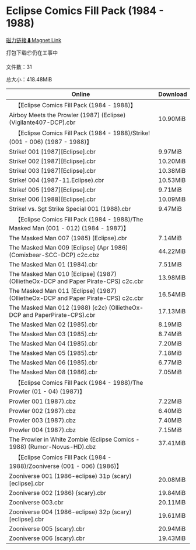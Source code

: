 # Eclipse Comics Fill Pack (1984 - 1988)

[磁力链接⬇Magnet Link](magnet:?xt=urn:btih:38dfd6d0bdbb0f01361e07c1d3da52137fc12c95&dn=Eclipse%20Comics%20Fill%20Pack%20%281984%20-%201988%29)

打包下载📦仍在工事中

文件数：31

总大小：418.48MiB

Online | Download
--- | ---
&emsp;【Eclipse Comics Fill Pack (1984 - 1988)】 | 
Airboy Meets the Prowler (1987) (Eclipse) (Vigilante407-DCP).cbr | 10.90MiB
&emsp;【Eclipse Comics Fill Pack (1984 - 1988)/Strike! (001 - 006) (1987 - 1988)】 | 
Strike! 001 \[1987\]\[Eclipse\].cbr | 9.97MiB
Strike! 002 \[1987\]\[Eclipse\].cbr | 10.20MiB
Strike! 003 \[1987\]\[Eclipse\].cbr | 10.38MiB
Strike! 004 (1987-11.Eclipse).cbr | 10.53MiB
Strike! 005 \[1987\]\[Eclipse\].cbr | 9.71MiB
Strike! 006 \[1988\]\[Eclipse\].cbr | 10.09MiB
Strike! vs. Sgt Strike Special 001 (1988).cbr | 9.47MiB
&emsp;【Eclipse Comics Fill Pack (1984 - 1988)/The Masked Man (001 - 012) (1984 - 1987)】 | 
The Masked Man 007 (1985) (Eclipse).cbr | 7.14MiB
The Masked Man 009 \[Eclipse\] (Apr 1986) (Comixbear-SCC-DCP) c2c.cbz | 44.22MiB
The Masked Man 01 (1984).cbr | 7.51MiB
The Masked Man 010 \[Eclipse\] (1987) (OllietheOx-DCP and Paper Pirate-CPS) c2c.cbr | 13.98MiB
The Masked Man 011 \[Eclipse\] (1987) (OllietheOx-DCP and Paper Pirate-CPS) c2c.cbr | 16.54MiB
The Masked Man 012 (1988) (c2c) (OllietheOx-DCP and PaperPirate-CPS).cbr | 17.13MiB
The Masked Man 02 (1985).cbr | 8.19MiB
The Masked Man 03 (1985).cbr | 8.74MiB
The Masked Man 04 (1985).cbr | 7.20MiB
The Masked Man 05 (1985).cbr | 7.18MiB
The Masked Man 06 (1985).cbr | 6.77MiB
The Masked Man 08 (1986).cbr | 7.05MiB
&emsp;【Eclipse Comics Fill Pack (1984 - 1988)/The Prowler (01 - 04) (1987)】 | 
Prowler 001 (1987).cbz | 7.22MiB
Prowler 002 (1987).cbz | 6.40MiB
Prowler 003 (1987).cbz | 7.40MiB
Prowler 004 (1987).cbz | 7.15MiB
The Prowler in White Zombie (Eclipse Comics - 1988) (Rumor-Novus-HD).cbz | 37.41MiB
&emsp;【Eclipse Comics Fill Pack (1984 - 1988)/Zooniverse (001 - 006) (1986)】 | 
Zooniverse 001 (1986-eclipse) 31p (scary) \[eclipse\].cbr | 20.08MiB
Zooniverse 002 (1986) {scary}.cbr | 19.84MiB
Zooniverse 003.cbr | 20.11MiB
Zooniverse 004 (1986-eclipse) 32p (scary) \[eclipse\].cbr | 19.61MiB
Zooniverse 005 (scary).cbr | 20.94MiB
Zooniverse 006 (scary).cbr | 19.43MiB